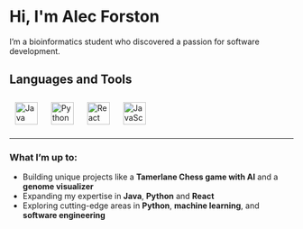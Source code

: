 # Hi, I'm Alec Forston

I’m a bioinformatics student who discovered a passion for software development. 

## Languages and Tools  
<div align="left">
  <img src="https://img.shields.io/badge/Java-007396?style=for-the-badge&logo=java&logoColor=white" alt="Java" height="40" style="margin: 10px;">
  <img src="https://img.shields.io/badge/Python-3776AB?style=for-the-badge&logo=python&logoColor=white" alt="Python" height="40" style="margin: 10px;">
  <img src="https://img.shields.io/badge/React-61DAFB?style=for-the-badge&logo=react&logoColor=black" alt="React" height="40" style="margin: 10px;">
  <img src="https://img.shields.io/badge/JavaScript-F7DF1E?style=for-the-badge&logo=javascript&logoColor=black" alt="JavaScript" height="40" style="margin: 10px;">
</div> 

---

###  What I’m up to:  
- Building unique projects like a **Tamerlane Chess game with AI** and a **genome visualizer**  
- Expanding my expertise in **Java**, **Python** and **React**  
- Exploring cutting-edge areas in **Python**, **machine learning**, and **software engineering**  
